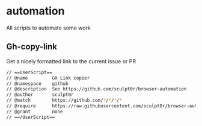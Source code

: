 # automation
All scripts to automate some work

## Gh-copy-link

Get a nicely formatted link to the current issue or PR

```bash
// ==UserScript==
// @name         GH Link copier
// @namespace    github
// @description  See https://github.com/sculpt0r/browser-automation
// @author       sculpt0r
// @match        https://github.com/*/*/*/*
// @require      https://raw.githubusercontent.com/sculpt0r/browser-automation/master/gh-copy-link.js
// @grant        none
// ==/UserScript==
```